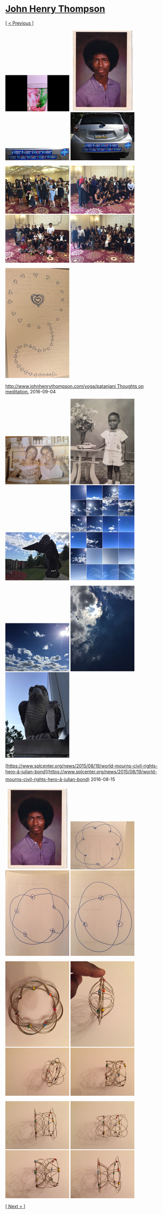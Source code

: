 # [John Henry Thompson](../README.md)

[[ < Previous ]](2016-09-21-1.md)

[![](../media/2016-09-21/Color-drop-slow-motion-experiment-thumb.jpg)](../posts/2016-09-21-1.md) [![](../media/2016-09-21/I-did-not-get-to-vote-when-I-turned-18-but-I-sure-will-now-thumb.jpg)](../posts/2016-09-21-2.md) [![](../media/2016-09-13/Timeline-Photos-Choosing-Love-Hope-and-Faith-over-Fear-Uncertain-thumb.jpg)](../posts/2016-09-13-1.md) [![](../media/2016-09-12/Timeline-Photos-For-Hillary-and-a-sane-compassionate-and-progres-thumb.jpg)](../posts/2016-09-12-1.md)

[![](../media/2016-09-11/OS-X-Photos-Picture-time-thumb.jpg)](../posts/2016-09-11-1.md) [![](../media/2016-09-11/OS-X-Photos-More-family-thumb.jpg)](../posts/2016-09-11-2.md) [![](../media/2016-09-11/OS-X-Photos-The-next-generation-of-the-Dukes-thumb.jpg)](../posts/2016-09-11-3.md) [![](../media/2016-09-11/OS-X-Photos-Family-farewell-to-Aunt-Iris-thumb.jpg)](../posts/2016-09-11-4.md)

[![](../media/2016-09-11/Timeline-Photos-Surrounded-by-love-thumb.jpg)](../posts/2016-09-11-5.md)

[http://www.johnhenrythompson.com/yoga/patanjani Thoughts on meditation.](http://www.johnhenrythompson.com/yoga/patanjani)
2016-09-04

[![](../media/2016-09-03/Timeline-Photos-Aunt-Iris-and-Lynn-minding-the-store-thumb.jpg)](../posts/2016-09-03-1.md) [![](../media/2016-09-03/Timeline-Photos-Dressed-and-pressed-Age-3-4-maybe-thumb.jpg)](../posts/2016-09-03-2.md) [![](../media/2016-09-03/Timeline-Photos-Helpful-bird-thumb.jpg)](../posts/2016-09-03-3.md) [![](../media/2016-09-01/OS-X-Photos-Looking-up-over-the-pass-few-days-thumb.jpg)](../posts/2016-09-01-1.md)

[![](../media/2016-08-30/OS-X-Photos-thumb.jpg)](../posts/2016-08-30-1.md) [![](../media/2016-08-30/OS-X-Photos-This-could-be-the-moon-thumb.jpg)](../posts/2016-08-30-2.md) [![](../media/2016-08-24/Not-so-angry-birds-thumb.jpg)](../posts/2016-08-24-1.md)

[https://www.splcenter.org/news/2015/08/19/world-mourns-civil-rights-hero-â-julian-bond](https://www.splcenter.org/news/2015/08/19/world-mourns-civil-rights-hero-â-julian-bond)
2016-08-15

[![](../media/2016-08-14/Timeline-Photos-1977-thumb.jpg)](../posts/2016-08-14-1.md) [![](../media/2016-08-13/Flexi-Sphere-thumb.jpg)](../posts/2016-08-13-1.md) [![](../media/2016-08-13/Flexi-Sphere-1-thumb.jpg)](../posts/2016-08-13-2.md) [![](../media/2016-08-13/Flexi-Sphere-2-thumb.jpg)](../posts/2016-08-13-3.md)

[![](../media/2016-08-13/Flexi-Sphere-3-thumb.jpg)](../posts/2016-08-13-4.md) [![](../media/2016-08-13/Flexi-Sphere-4-thumb.jpg)](../posts/2016-08-13-5.md) [![](../media/2016-08-13/Flexi-Sphere-5-thumb.jpg)](../posts/2016-08-13-6.md) [![](../media/2016-08-13/Flexi-Sphere-6-thumb.jpg)](../posts/2016-08-13-7.md)

[![](../media/2016-08-13/Flexi-Sphere-7-thumb.jpg)](../posts/2016-08-13-8.md) [![](../media/2016-08-13/Flexi-Sphere-8-thumb.jpg)](../posts/2016-08-13-9.md) [![](../media/2016-08-13/Flexi-Sphere-9-thumb.jpg)](../posts/2016-08-13-10.md) [![](../media/2016-08-13/Flexi-Sphere-10-thumb.jpg)](../posts/2016-08-13-11.md)

[[ Next > ]](2016-08-01-1.md)
